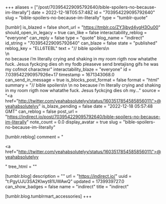 +++
aliases = ["/post/703954229095792640/bible-spoilers-no-because-im-literally"]
date = 2022-12-18T05:57:48Z
id = "703954229095792640"
slug = "bible-spoilers-no-because-im-literally"
type = "tumblr-quote"

[tumblr]
is_blazed = false
short_url = "https://tmblr.co/ZY3jbyd4ygH3Ou00"
should_open_in_legacy = true
can_like = false
interactability_reblog = "everyone"
can_reply = false
type = "quote"
blog_name = "indirect"
id_string = "703954229095792640"
can_blaze = false
state = "published"
reblog_key = "ELL6TEBL"
text = "// bible spoilers\n<br/>\n<br/>no because i’m literally crying and shaking in my room rigth now whatathe fuck. Jesus fyckcjng dies oh my fodb pleaseve send bretajisng gifs he was my cofmot charactesr"
interactability_blaze = "everyone"
id = 7.039542290957926e+17
timestamp = 1671343068.0
can_send_in_message = true
is_blocks_post_format = false
format = "html"
summary = "// bible spoilers\n \n no because i’m literally crying and shaking in my room rigth now whatathe fuck. Jesus fyckcjng dies oh my..."
source = "<a href=\"http://twitter.com/yeahabsolutelyy/status/1603517854585856011\">@yeahabsolutelyy</a>"
is_blaze_pending = false
date = "2022-12-18 05:57:48 GMT"
can_reblog = false
post_url = "https://indirect.io/post/703954229095792640/bible-spoilers-no-because-im-literally"
note_count = 0.0
display_avatar = true
slug = "bible-spoilers-no-because-im-literally"

[tumblr.reblog]
comment = "<p><a href=\"http://twitter.com/yeahabsolutelyy/status/1603517854585856011\">@yeahabsolutelyy</a></p>"
tree_html = ""

[tumblr.blog]
description = ""
url = "https://indirect.io/"
uuid = "t:PgyUJU3SA2Klwyt81UWAwQ"
updated = 1739939727.0
can_show_badges = false
name = "indirect"
title = "indirect"

[tumblr.blog.tumblrmart_accessories]
+++
